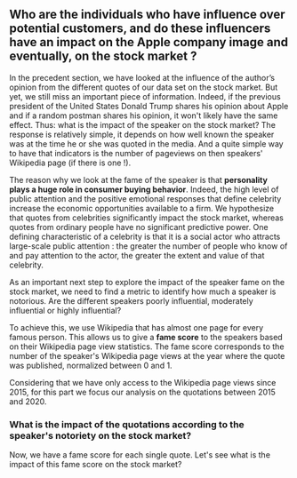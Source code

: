 <a id='fame'></a>

## Who are the individuals who have influence over potential customers, and do these influencers have an impact on the Apple company image and eventually, on the stock market ?


In the precedent section, we have looked at the influence of the author’s opinion from the different quotes of our data set on the stock market. But yet, we still miss an important piece of information. Indeed, if the previous president of the United States Donald Trump shares his opinion about Apple and if a random postman shares his opinion, it won't likely have the same effect. Thus: what is the impact of the speaker on the stock market? The response is relatively simple, it depends on how well known the speaker was at the time he or she was quoted in the media. And a quite simple way to have that indicators is the number of pageviews on then speakers' Wikipedia page (if there is one !).

The reason why we look at the fame of the speaker is that **personality plays a huge role in consumer buying behavior**. Indeed, the high level of public attention and the positive emotional responses that define celebrity increase the economic opportunities available to a firm. We hypothesize that quotes from celebrities significantly impact the stock market, whereas quotes from ordinary people have no significant predictive power. One defining characteristic of a celebrity is that it is a social actor who attracts large-scale public attention : the greater the number of people who know of and pay attention to the actor, the greater the extent and value of that celebrity.

As an important next step to explore the impact of the speaker fame on the stock market, we need to find a metric to identify how much a speaker is notorious. Are the different speakers poorly influential, moderately influential or highly influential? 

To achieve this, we use Wikipedia that has almost one page for every famous person. This allows us to give a **fame score** to the speakers based on their Wikipedia page view statistics. The fame score corresponds to the number of the speaker's Wikipedia page views at the year where the quote was published, normalized between 0 and 1.

Considering that we have only access to the Wikipedia page views since 2015, for this part we focus our analysis on the quotations between 2015 and 2020. 

### What is the impact of the quotations according to the speaker's notoriety on the stock market? 

Now, we have a fame score for each single quote. Let's see what is the impact of this fame score on the stock market? 
